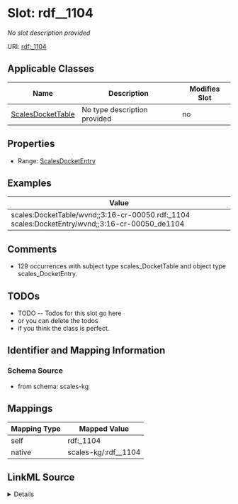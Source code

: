 

# Slot: rdf__1104


_No slot description provided_





URI: [rdf:_1104](http://www.w3.org/1999/02/22-rdf-syntax-ns#_1104)



<!-- no inheritance hierarchy -->





## Applicable Classes

| Name | Description | Modifies Slot |
| --- | --- | --- |
| [ScalesDocketTable](../classes/ScalesDocketTable.md) | No type description provided |  no  |







## Properties

* Range: [ScalesDocketEntry](../classes/ScalesDocketEntry.md)






## Examples

| Value |
| --- |
| scales:DocketTable/wvnd;;3:16-cr-00050 rdf:_1104 scales:DocketEntry/wvnd;;3:16-cr-00050_de1104 |

## Comments

* 129 occurrences with subject type scales_DocketTable and object type scales_DocketEntry.

## TODOs

* TODO -- Todos for this slot go here
* or you can delete the todos
* if you think the class is perfect.

## Identifier and Mapping Information







### Schema Source


* from schema: scales-kg




## Mappings

| Mapping Type | Mapped Value |
| ---  | ---  |
| self | rdf:_1104 |
| native | scales-kg/:rdf__1104 |




## LinkML Source

<details>
```yaml
name: rdf__1104
description: No slot description provided
todos:
- TODO -- Todos for this slot go here
- or you can delete the todos
- if you think the class is perfect.
comments:
- 129 occurrences with subject type scales_DocketTable and object type scales_DocketEntry.
examples:
- value: scales:DocketTable/wvnd;;3:16-cr-00050 rdf:_1104 scales:DocketEntry/wvnd;;3:16-cr-00050_de1104
from_schema: scales-kg
rank: 1000
slot_uri: rdf:_1104
alias: rdf__1104
domain_of:
- scales_DocketTable
range: scales_DocketEntry

```
</details>